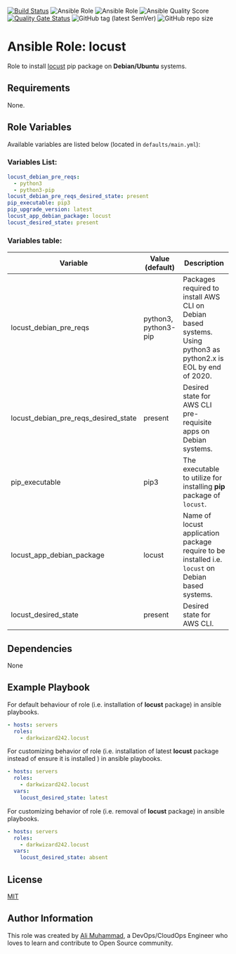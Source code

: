 [![Build Status](https://travis-ci.com/darkwizard242/ansible-role-locust.svg?branch=master)](https://travis-ci.com/darkwizard242/ansible-role-locust) ![Ansible Role](https://img.shields.io/ansible/role/43831?color=dark%20green%20) ![Ansible Role](https://img.shields.io/ansible/role/d/43831?label=role%20downloads) ![Ansible Quality Score](https://img.shields.io/ansible/quality/43831?label=ansible%20quality%20score) [![Quality Gate Status](https://sonarcloud.io/api/project_badges/measure?project=ansible-role-locust&metric=alert_status)](https://sonarcloud.io/dashboard?id=ansible-role-locust) ![GitHub tag (latest SemVer)](https://img.shields.io/github/tag/darkwizard242/ansible-role-locust?label=release) ![GitHub repo size](https://img.shields.io/github/repo-size/darkwizard242/ansible-role-locust?color=orange&style=flat-square)

# Ansible Role: locust

Role to install [locust](https://locust.io) pip package on **Debian/Ubuntu** systems.

## Requirements

None.

## Role Variables

Available variables are listed below (located in `defaults/main.yml`):

### Variables List:

```yaml
locust_debian_pre_reqs:
  - python3
  - python3-pip
locust_debian_pre_reqs_desired_state: present
pip_executable: pip3
pip_upgrade_version: latest
locust_app_debian_package: locust
locust_desired_state: present
```

### Variables table:

Variable                             | Value (default)      | Description
------------------------------------ | -------------------- | ---------------------------------------------------------------------------------------------------------------
locust_debian_pre_reqs               | python3, python3-pip | Packages required to install AWS CLI on Debian based systems. Using python3 as python2.x is EOL by end of 2020.
locust_debian_pre_reqs_desired_state | present              | Desired state for AWS CLI pre-requisite apps on Debian systems.
pip_executable                       | pip3                 | The executable to utilize for installing **pip** package of `locust`.
locust_app_debian_package            | locust               | Name of locust application package require to be installed i.e. `locust` on Debian based systems.
locust_desired_state                 | present              | Desired state for AWS CLI.

## Dependencies

None

## Example Playbook

For default behaviour of role (i.e. installation of **locust** package) in ansible playbooks.

```yaml
- hosts: servers
  roles:
    - darkwizard242.locust
```

For customizing behavior of role (i.e. installation of latest **locust** package instead of ensure it is installed ) in ansible playbooks.

```yaml
- hosts: servers
  roles:
    - darkwizard242.locust
  vars:
    locust_desired_state: latest
```

For customizing behavior of role (i.e. removal of **locust** package) in ansible playbooks.

```yaml
- hosts: servers
  roles:
    - darkwizard242.locust
  vars:
    locust_desired_state: absent
```

## License

[MIT](https://github.com/darkwizard242/ansible-role-locust/blob/master/LICENSE)

## Author Information

This role was created by [Ali Muhammad](https://www.linkedin.com/in/ali-muhammad-759791130/), a DevOps/CloudOps Engineer who loves to learn and contribute to Open Source community.

